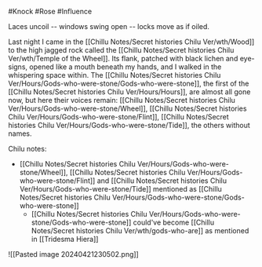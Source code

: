 #Knock #Rose #Influence 

Laces uncoil -- windows swing open -- locks move as if oiled.

Last night I came in the [[Chillu Notes/Secret histories Chilu Ver/wth/Wood]] to the high jagged rock called the [[Chillu Notes/Secret histories Chilu Ver/wth/Temple of the Wheel]]. Its flank, patched with black lichen and eye-signs, opened like a mouth beneath my hands, and I walked in the whispering space within. The [[Chillu Notes/Secret histories Chilu Ver/Hours/Gods-who-were-stone/Gods-who-were-stone]], the first of the [[Chillu Notes/Secret histories Chilu Ver/Hours/Hours]], are almost all gone now, but here their voices remain: [[Chillu Notes/Secret histories Chilu Ver/Hours/Gods-who-were-stone/Wheel]], [[Chillu Notes/Secret histories Chilu Ver/Hours/Gods-who-were-stone/Flint]], [[Chillu Notes/Secret histories Chilu Ver/Hours/Gods-who-were-stone/Tide]], the others without names.

Chilu notes:
-  [[Chillu Notes/Secret histories Chilu Ver/Hours/Gods-who-were-stone/Wheel]], [[Chillu Notes/Secret histories Chilu Ver/Hours/Gods-who-were-stone/Flint]] and [[Chillu Notes/Secret histories Chilu Ver/Hours/Gods-who-were-stone/Tide]] mentioned as [[Chillu Notes/Secret histories Chilu Ver/Hours/Gods-who-were-stone/Gods-who-were-stone]]
	- [[Chillu Notes/Secret histories Chilu Ver/Hours/Gods-who-were-stone/Gods-who-were-stone]] could've become [[Chillu Notes/Secret histories Chilu Ver/wth/gods-who-are]] as mentioned in [[Tridesma Hiera]]

![[Pasted image 20240421230502.png]]